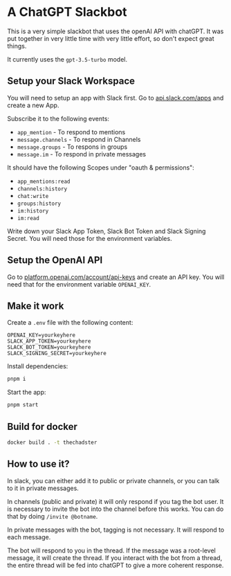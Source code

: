 # A ChatGPT Slackbot

This is a very simple slackbot that uses the openAI API with chatGPT. It was put together in very little time with very little effort, so don't expect great things.

It currently uses the `gpt-3.5-turbo` model.

## Setup your Slack Workspace

You will need to setup an app with Slack first. Go to [api.slack.com/apps](https://api.slack.com/apps/) and create a new App.

Subscribe it to the following events:

- `app_mention` - To respond to mentions
- `message.channels` - To respond in Channels
- `message.groups` - To respons in groups
- `message.im` - To respond in private messages

It should have the following Scopes under "oauth & permissions":

- `app_mentions:read`
- `channels:history`
- `chat:write`
- `groups:history`
- `im:history`
- `im:read`

Write down your Slack App Token, Slack Bot Token and Slack Signing Secret. You will need those for the environment variables.

## Setup the OpenAI API

Go to [platform.openai.com/account/api-keys](https://platform.openai.com/account/api-keys) and create an API key. You will need that for the environment variable `OPENAI_KEY`.

## Make it work

Create a `.env` file with the following content:

```
OPENAI_KEY=yourkeyhere
SLACK_APP_TOKEN=yourkeyhere
SLACK_BOT_TOKEN=yourkeyhere
SLACK_SIGNING_SECRET=yourkeyhere
```

Install dependencies:

```bash
pnpm i
```

Start the app:

```bash
pnpm start
```

## Build for docker 

```bash
docker build . -t thechadster
```

## How to use it?

In slack, you can either add it to public or private channels, or you can talk to it in private messages.

In channels (public and private) it will only respond if you tag the bot user. It is necessary to invite the bot into the channel before this works. You can do that by doing `/invite @botname`.

In private messages with the bot, tagging is not necessary. It will respond to each message.

The bot will respond to you in the thread. If the message was a root-level message, it will create the thread. If you interact with the bot from a thread, the entire thread will be fed into chatGPT to give a more coherent response.
